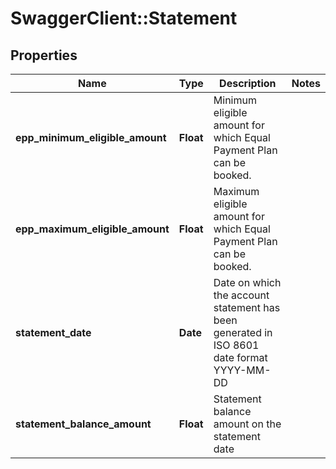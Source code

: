 # SwaggerClient::Statement

## Properties
Name | Type | Description | Notes
------------ | ------------- | ------------- | -------------
**epp_minimum_eligible_amount** | **Float** | Minimum eligible amount for which Equal Payment Plan can be booked. | 
**epp_maximum_eligible_amount** | **Float** | Maximum eligible amount for which Equal Payment Plan can be booked. | 
**statement_date** | **Date** | Date on which the account statement has been generated in ISO 8601 date format YYYY-MM-DD | 
**statement_balance_amount** | **Float** | Statement balance amount on the statement date | 


